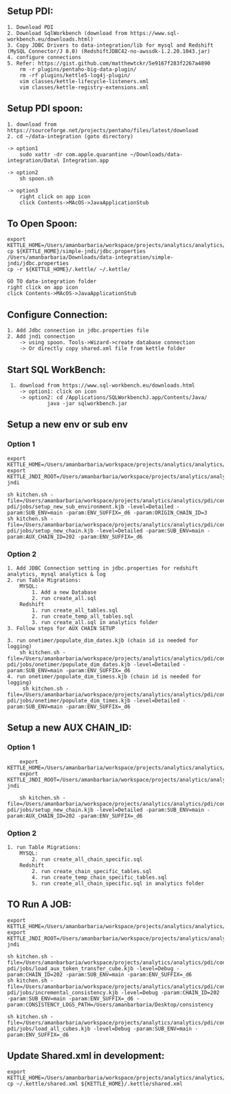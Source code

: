 ## Setup PDI:
	1. Download PDI
	2. Download SqlWorkbench (download from https://www.sql-workbench.eu/downloads.html)
	3. Copy JDBC Drivers to data-integration/lib for mysql and Redshift (MySQL Connector/J 8.0) (RedshiftJDBC42-no-awssdk-1.2.20.1043.jar)
	4. configure connections
	5. Refer: https://gist.github.com/matthewtckr/5e9167f283f2267a4890       
        rm -r plugins/pentaho-big-data-plugin/
        rm -rf plugins/kettle5-log4j-plugin/
        vim classes/kettle-lifecycle-listeners.xml
        vim classes/kettle-registry-extensions.xml

## Setup PDI spoon:
	1. download from https://sourceforge.net/projects/pentaho/files/latest/download
	2. cd ~/data-integration (goto directory)

	-> option1
		sudo xattr -dr com.apple.quarantine ~/Downloads/data-integration/Data\ Integration.app

	-> option2
		sh spoon.sh

	-> option3
		right click on app icon
		click Contents->MAcOS->JavaApplicationStub

## To Open Spoon:
	export KETTLE_HOME=/Users/amanbarbaria/workspace/projects/analytics/analytics/pdi/configs/development
	cp ${KETTLE_HOME}/simple-jndi/jdbc.properties /Users/amanbarbaria/Downloads/data-integration/simple-jndi/jdbc.properties
	cp -r ${KETTLE_HOME}/.kettle/ ~/.kettle/	

	GO TO data-integration folder
	right click on app icon
	click Contents->MAcOS->JavaApplicationStub
	
## Configure Connection:
	1. Add Jdbc connection in jdbc.properties file
	2. Add jndi connection 
		-> using spoon. Tools->Wizard->create database connection 
		-> Or directly copy shared.xml file from kettle folder

## Start SQL WorkBench:
	 1. download from https://www.sql-workbench.eu/downloads.html 
	 	-> option1: click on icon
		-> option2: cd /Applications/SQLWorkbenchJ.app/Contents/Java/
				 java -jar sqlworkbench.jar

			
## Setup a new env or sub env

### Option 1
    export KETTLE_HOME=/Users/amanbarbaria/workspace/projects/analytics/analytics/pdi/configs/development
    export KETTLE_JNDI_ROOT=/Users/amanbarbaria/workspace/projects/analytics/analytics/pdi/configs/development/simple-jndi

    sh kitchen.sh -file=/Users/amanbarbaria/workspace/projects/analytics/analytics/pdi/content-pdi/jobs/setup_new_sub_environment.kjb -level=Detailed -param:SUB_ENV=main -param:ENV_SUFFIX=_d6 -param:ORIGIN_CHAIN_ID=3
    sh kitchen.sh -file=/Users/amanbarbaria/workspace/projects/analytics/analytics/pdi/content-pdi/jobs/setup_new_chain.kjb -level=Detailed -param:SUB_ENV=main -param:AUX_CHAIN_ID=202 -param:ENV_SUFFIX=_d6

###  Option 2

	1. Add JDBC Connection setting in jdbc.properties for redshift analytics, mysql analytics & log 
	2. run Table Migrations:
	    MYSQL:
		    1. Add a new Database
		    2. run create_all.sql
	    Redshift
	        1. run create_all_tables.sql
	        2. run create_temp_all_tables.sql
	        3. run create_all.sql in analytics folder
	3. Follow steps for AUX CHAIN SETUP
	        
    3. run onetimer/populate_dim_dates.kjb (chain id is needed for logging)   
        sh kitchen.sh -file=/Users/amanbarbaria/workspace/projects/analytics/analytics/pdi/content-pdi/jobs/onetimer/populate_dim_dates.kjb -level=Detailed -param:SUB_ENV=main -param:ENV_SUFFIX=_d6 
    4. run onetimer/populate_dim_timess.kjb (chain id is needed for logging)
         sh kitchen.sh -file=/Users/amanbarbaria/workspace/projects/analytics/analytics/pdi/content-pdi/jobs/onetimer/populate_dim_times.kjb -level=Detailed -param:SUB_ENV=main -param:ENV_SUFFIX=_d6

## Setup a new AUX CHAIN_ID:

### Option 1
	    export KETTLE_HOME=/Users/amanbarbaria/workspace/projects/analytics/analytics/pdi/configs/development
    	export KETTLE_JNDI_ROOT=/Users/amanbarbaria/workspace/projects/analytics/analytics/pdi/configs/development/simple-jndi

        sh kitchen.sh -file=/Users/amanbarbaria/workspace/projects/analytics/analytics/pdi/content-pdi/jobs/setup_new_chain.kjb -level=Detailed -param:SUB_ENV=main -param:AUX_CHAIN_ID=202 -param:ENV_SUFFIX=_d6

### Option 2 
	1. run Table Migrations:
	    MYSQL:
			2. run create_all_chain_specific.sql
		Redshift
			2. run create_chain_specific_tables.sql		
			4. run create_temp_chain_specific_tables.sql
			5. run create_all_chain_specific.sql in analytics folder

## TO Run A JOB:
	export KETTLE_HOME=/Users/amanbarbaria/workspace/projects/analytics/analytics/pdi/configs/development
	export KETTLE_JNDI_ROOT=/Users/amanbarbaria/workspace/projects/analytics/analytics/pdi/configs/development/simple-jndi

	sh kitchen.sh -file=/Users/amanbarbaria/workspace/projects/analytics/analytics/pdi/content-pdi/jobs/load_aux_token_transfer_cube.kjb -level=Debug -param:CHAIN_ID=202 -param:SUB_ENV=main -param:ENV_SUFFIX=_d6 
	sh kitchen.sh -file=/Users/amanbarbaria/workspace/projects/analytics/analytics/pdi/content-pdi/jobs/incremental_consistency.kjb -level=Debug -param:CHAIN_ID=202 -param:SUB_ENV=main -param:ENV_SUFFIX=_d6 -param:CONSISTENCY_LOGS_PATH=/Users/amanbarbaria/Desktop/consistency 

    sh kitchen.sh -file=/Users/amanbarbaria/workspace/projects/analytics/analytics/pdi/content-pdi/jobs/load_all_cubes.kjb -level=Debug -param:SUB_ENV=main -param:ENV_SUFFIX=_d6 


## Update Shared.xml in development:
	export KETTLE_HOME=/Users/amanbarbaria/workspace/projects/analytics/analytics/pdi/configs/development
	cp ~/.kettle/shared.xml ${KETTLE_HOME}/.kettle/shared.xml
